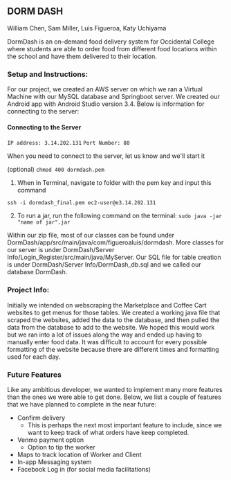 ## DORM DASH
William Chen, Sam Miller, Luis Figueroa, Katy Uchiyama

DormDash is an on-demand food delivery system for Occidental College where students are able to order food from different food locations within the school and have them delivered to their location. 

### Setup and Instructions:
For our project, we created an AWS server on which we ran a Virtual Machine with our MySQL database and Springboot server. We created our Android app with Android Studio version 3.4. Below is information for connecting to the server:


#### Connecting to the Server
```IP address: 3.14.202.131```
```Port Number: 80```

When you need to connect to the server, let us know and we'll start it

(optional) ```chmod 400 dormdash.pem```

1. When in Terminal, navigate to folder with the pem key and input this command

```ssh -i dormdash_final.pem ec2-user@e3.14.202.131```

2. To run a jar, run the following command on the terminal:
```sudo java -jar "name of jar".jar```

Within our zip file, most of our classes can be found under DormDash/app/src/main/java/com/figueroaluis/dormdash. More classes for our server is under DormDash/Server Info/Login_Register/src/main/java/MyServer. Our SQL file for table creation is under DormDash/Server Info/DormDash_db.sql and we called our database DormDash.

### Project Info:
Initially we intended on webscraping the Marketplace and Coffee Cart websites to get menus for those tables. We created a working java file that scraped the websites, added the data to the database, and then pulled the data from the database to add to the website. We hoped this would work but we ran into a lot of issues along the way and ended up having to manually enter food data. It was difficult to account for every possible formatting of the website because there are different times and formatting used for each day.

### Future Features
Like any ambitious developer, we wanted to implement many more features than the ones we were able to get done.
Below, we list a couple of features that we have planned to complete in the near future:
* Confirm delivery
  * This is perhaps the next most important feature to include, since we want to keep track of what orders have keep completed.
* Venmo payment option
  * Option to tip the worker
* Maps to track location of Worker and Client
* In-app Messaging system
* Facebook Log in (for social media facilitations) 
